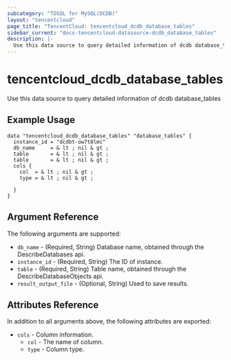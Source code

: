 ```yaml
---
subcategory: "TDSQL for MySQL(DCDB)"
layout: "tencentcloud"
page_title: "TencentCloud: tencentcloud_dcdb_database_tables"
sidebar_current: "docs-tencentcloud-datasource-dcdb_database_tables"
description: |-
  Use this data source to query detailed information of dcdb database_tables
---
```


# tencentcloud_dcdb_database_tables

Use this data source to query detailed information of dcdb database_tables

## Example Usage

```hcl
data "tencentcloud_dcdb_database_tables" "database_tables" {
  instance_id = "dcdbt-ow7t8lmc"
  db_name     = & lt ; nil & gt ;
  table       = & lt ; nil & gt ;
  table       = & lt ; nil & gt ;
  cols {
    col  = & lt ; nil & gt ;
    type = & lt ; nil & gt ;

  }
}
```

## Argument Reference

The following arguments are supported:

* `db_name` - (Required, String) Database name, obtained through the DescribeDatabases api.
* `instance_id` - (Required, String) The ID of instance.
* `table` - (Required, String) Table name, obtained through the DescribeDatabaseObjects api.
* `result_output_file` - (Optional, String) Used to save results.

## Attributes Reference

In addition to all arguments above, the following attributes are exported:

* `cols` - Column information.
  * `col` - The name of column.
  * `type` - Column type.


